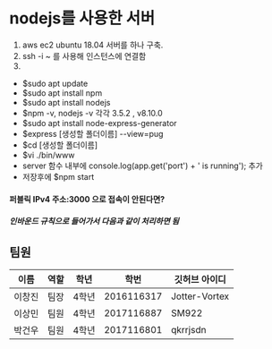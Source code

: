 # nodejs를 사용한 서버
1. aws ec2 ubuntu 18.04 서버를 하나 구축.
2. ssh -i ~ 를 사용해 인스턴스에 연결함
3. 
- $sudo apt update
- $sudo apt install npm
- $sudo apt install nodejs
- $npm -v, nodejs -v  각각 3.5.2 , v8.10.0
- $sudo apt install node-express-generator 
- $express [생성할 폴더이름] --view=pug
- $cd [생성할 폴더이름]
- $vi ./bin/www
- server 함수 내부에 console.log(app.get('port') + ' is running'); 추가
- 저장후에 $npm start

#### 퍼블릭 IPv4 주소:3000 으로 접속이 안된다면?
##### 인바운드 규칙으로 들어가서 다음과 같이 처리하면 됨


## 팀원
| 이름 | 역할 | 학년 | 학번 | 깃허브 아이디 |
| ------ | ------ | ------ | ------ | ------ |
| 이창진 | 팀장 | 4학년 | 2016116317 | Jotter-Vortex |
| 이상민 | 팀원 | 4학년 | 2017116887 | SM922 |
| 박건우 | 팀원 | 4학년 | 2017116801 | qkrrjsdn |
